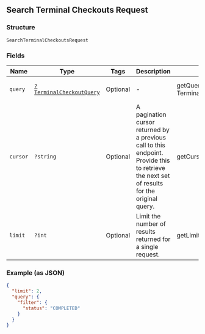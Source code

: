 ## Search Terminal Checkouts Request

### Structure

`SearchTerminalCheckoutsRequest`

### Fields

| Name | Type | Tags | Description | Getter | Setter |
|  --- | --- | --- | --- | --- | --- |
| `query` | [`?TerminalCheckoutQuery`](/doc/models/terminal-checkout-query.md) | Optional | -  | getQuery(): ?TerminalCheckoutQuery | setQuery(?TerminalCheckoutQuery query): void |
| `cursor` | `?string` | Optional | A pagination cursor returned by a previous call to this endpoint.<br>Provide this to retrieve the next set of results for the original query. | getCursor(): ?string | setCursor(?string cursor): void |
| `limit` | `?int` | Optional | Limit the number of results returned for a single request. | getLimit(): ?int | setLimit(?int limit): void |

### Example (as JSON)

```json
{
  "limit": 2,
  "query": {
    "filter": {
      "status": "COMPLETED"
    }
  }
}
```

